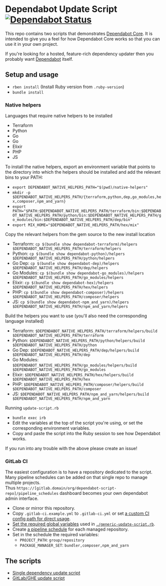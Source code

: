 # Dependabot Update Script [![Dependabot Status](https://api.dependabot.com/badges/status?host=github&identifier=131328855)](https://dependabot.com)

This repo contains two scripts that demonstrates
[Dependabot Core][dependabot-core]. It is intended to give you a feel for how
Dependabot Core works so that you can use it in your own project.

If you're looking for a hosted, feature-rich dependency updater then you
probably want [Dependabot][dependabot] itself.

## Setup and usage

* `rben install` (Install Ruby version from `.ruby-version`)
* `bundle install`

### Native helpers

Languages that require native helpers to be installed

* Terraform
* Python
* Go
* Go
* Elixir
* PHP
* JS

To install the native helpers, export an environment variable that points to the
directory into which the helpers should be installed and add the relevant bins
to your PATH:

* `export DEPENDABOT_NATIVE_HELPERS_PATH="$(pwd)/native-helpers"`
* `mkdir -p $DEPENDABOT_NATIVE_HELPERS_PATH/{terraform,python,dep,go_modules,hex,composer,npm_and_yarn}`
* `export PATH="$PATH:$DEPENDABOT_NATIVE_HELPERS_PATH/terraform/bin:$DEPENDABOT_NATIVE_HELPERS_PATH/python/bin:$DEPENDABOT_NATIVE_HELPERS_PATH/go_modules/bin:$DEPENDABOT_NATIVE_HELPERS_PATH/dep/bin"`
* `export MIX_HOME="$DEPENDABOT_NATIVE_HELPERS_PATH/hex/mix"`

Copy the relevant helpers from the gem source to the new install location

* Terraform: `cp $(bundle show dependabot-terraform)/helpers $DEPENDABOT_NATIVE_HELPERS_PATH/terraform/helpers`
* Python: `cp $(bundle show dependabot-python)/helpers $DEPENDABOT_NATIVE_HELPERS_PATH/python/helpers`
* Go Dep: `cp $(bundle show dependabot-dep)/helpers $DEPENDABOT_NATIVE_HELPERS_PATH/dep/helpers`
* Go Modules: `cp $(bundle show dependabot-go_modules)/helpers $DEPENDABOT_NATIVE_HELPERS_PATH/go_modules/helpers`
* Elixir: `cp $(bundle show dependabot-hex)/helpers $DEPENDABOT_NATIVE_HELPERS_PATH/hex/helpers`
* PHP: `cp $(bundle show dependabot-composer)/helpers $DEPENDABOT_NATIVE_HELPERS_PATH/composer/helpers`
* JS: `cp $(bundle show dependabot-npm_and_yarn)/helpers $DEPENDABOT_NATIVE_HELPERS_PATH/npm_and_yarn/helpers`

Build the helpers you want to use (you'll also need the corresponding language installed)

* Terraform: `$DEPENDABOT_NATIVE_HELPERS_PATH/terraform/helpers/build $DEPENDABOT_NATIVE_HELPERS_PATH/terraform`
* Python: `$DEPENDABOT_NATIVE_HELPERS_PATH/python/helpers/build $DEPENDABOT_NATIVE_HELPERS_PATH/python`
* Go Dep: `$DEPENDABOT_NATIVE_HELPERS_PATH/dep/helpers/build $DEPENDABOT_NATIVE_HELPERS_PATH/dep`
* Go Modules: `$DEPENDABOT_NATIVE_HELPERS_PATH/go_modules/helpers/build $DEPENDABOT_NATIVE_HELPERS_PATH/go_modules`
* Elixir: `$DEPENDABOT_NATIVE_HELPERS_PATH/hex/helpers/build $DEPENDABOT_NATIVE_HELPERS_PATH/hex`
* PHP: `$DEPENDABOT_NATIVE_HELPERS_PATH/composer/helpers/build $DEPENDABOT_NATIVE_HELPERS_PATH/composer`
* JS: `$DEPENDABOT_NATIVE_HELPERS_PATH/npm_and_yarn/helpers/build $DEPENDABOT_NATIVE_HELPERS_PATH/npm_and_yarn`

Running `update-script.rb`

* `bundle exec irb`
* Edit the variables at the top of the script you're using, or set the corresponding environment variables.
* Copy and paste the script into the Ruby session to see how Dependabot works.

If you run into any trouble with the above please create an issue!

### GitLab CI

The easiest configuration is to have a repository dedicated to the script.
Many pipeline schedules can be added on that single repo to manage multiple projects.  
Thus `https://[gitlab.domain/org/dependabot-script-repo]/pipeline_schedules` dashboard becomes your own dependabot admin interface.

* Clone or mirror this repository.
* Copy `.gitlab-ci.example.yml` to `.gitlab-ci.yml` or set [a custom CI config path for direct usage](https://docs.gitlab.com/ee/user/project/pipelines/settings.html#custom-ci-config-path).
* [Set the required global variables](https://docs.gitlab.com/ee/ci/variables/#variables) used in [`./generic-update-script.rb`][generic-script].
* Create [a pipeline schedule](https://docs.gitlab.com/ee/user/project/pipelines/schedules.html) for each managed repository.
* Set in the schedule the required variables:
  * `PROJECT_PATH`: `group/repository`
  * `PACKAGE_MANAGER_SET`: `bundler,composer,npm_and_yarn`

## The scripts

* [Single dependency update script][github-script]
* [GitLab/GHE update script][generic-script]

[github-script]: update-script.rb
[generic-script]: generic-update-script.rb
[dependabot-core]: https://github.com/dependabot/dependabot-core
[dependabot]: https://dependabot.com
